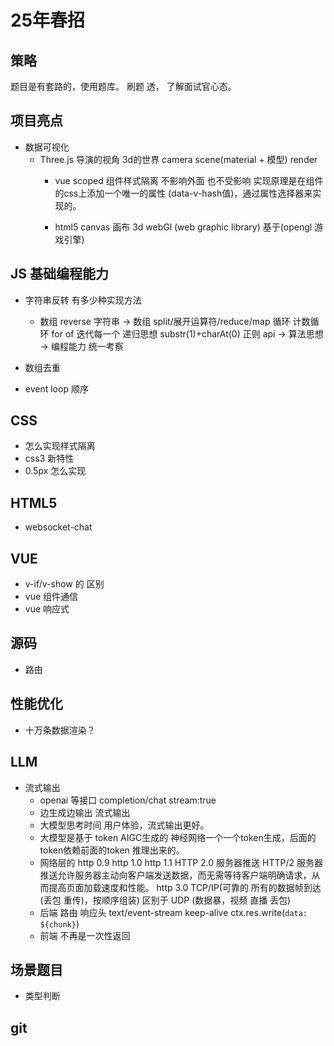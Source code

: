 # 25年春招

## 策略

题目是有套路的，使用题库。
刷题 透， 了解面试官心态。

## 项目亮点
- 数据可视化
  - Three.js
    导演的视角 3d的世界
    camera scene(material + 模型) render
    - vue scoped 组件样式隔离 不影响外面 也不受影响
      实现原理是在组件的css上添加一个唯一的属性 (data-v-hash值)，通过属性选择器来实现的。

    - html5 canvas 画布
      3d webGl (web graphic library) 基于(opengl 游戏引擎)

## JS 基础编程能力

- 字符串反转 有多少种实现方法
  - 数组 reverse
    字符串 -> 数组
      split/展开运算符/reduce/map
    循环
      计数循环
      for of 迭代每一个
    递归思想 substr(1)+charAt(0)
    正则
    api -> 算法思想 -> 编程能力 统一考察

- 数组去重
- event loop 顺序

## CSS
- 怎么实现样式隔离
- css3 新特性
- 0.5px 怎么实现


## HTML5
- websocket-chat

## VUE
- v-if/v-show 的 区别
- vue 组件通信
- vue 响应式

## 源码
- 路由

## 性能优化
- 十万条数据渲染？

## LLM
- 流式输出
  - openai 等接口  completion/chat stream:true
  - 边生成边输出 流式输出
  - 大模型思考时间 用户体验，流式输出更好。
  - 大模型是基于 token AIGC生成的
    神经网络一个一个token生成，后面的token依赖前面的token 推理出来的。
  - 网络层的
    http 0.9
    http 1.0
    http 1.1
    HTTP 2.0 服务器推送
    HTTP/2 服务器推送允许服务器主动向客户端发送数据，而无需等待客户端明确请求，从而提高页面加载速度和性能。
    http 3.0
    TCP/IP(可靠的 所有的数据帧到达(丢包 重传)，按顺序组装) 区别于 UDP (数据暴，视频 直播 丢包)
  - 后端
    路由
    响应头 text/event-stream keep-alive
    ctx.res.write(`data: ${chunk}`)
  - 前端
    不再是一次性返回

## 场景题目
- 类型判断

## git